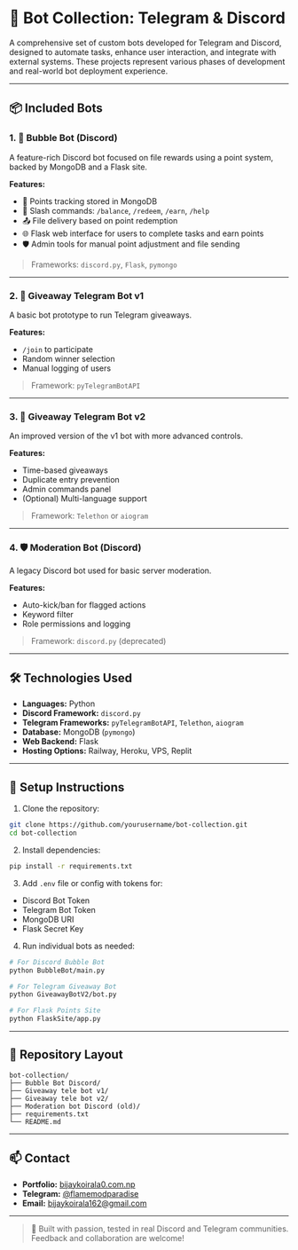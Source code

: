 # 🤖 Bot Collection: Telegram & Discord

A comprehensive set of custom bots developed for Telegram and Discord, designed to automate tasks, enhance user interaction, and integrate with external systems. These projects represent various phases of development and real-world bot deployment experience.

---

## 📦 Included Bots

### 1. 🎈 Bubble Bot (Discord)
A feature-rich Discord bot focused on file rewards using a point system, backed by MongoDB and a Flask site.

**Features:**
- 🎯 Points tracking stored in MongoDB
- 💬 Slash commands: `/balance`, `/redeem`, `/earn`, `/help`
- 📤 File delivery based on point redemption
- 🌐 Flask web interface for users to complete tasks and earn points
- 🛡️ Admin tools for manual point adjustment and file sending

> Frameworks: `discord.py`, `Flask`, `pymongo`

---

### 2. 🎁 Giveaway Telegram Bot v1
A basic bot prototype to run Telegram giveaways.

**Features:**
- `/join` to participate
- Random winner selection
- Manual logging of users

> Framework: `pyTelegramBotAPI`

---

### 3. 🎁 Giveaway Telegram Bot v2
An improved version of the v1 bot with more advanced controls.

**Features:**
- Time-based giveaways
- Duplicate entry prevention
- Admin commands panel
- (Optional) Multi-language support

> Framework: `Telethon` or `aiogram`

---

### 4. 🛡️ Moderation Bot (Discord)
A legacy Discord bot used for basic server moderation.

**Features:**
- Auto-kick/ban for flagged actions
- Keyword filter
- Role permissions and logging

> Framework: `discord.py` (deprecated)

---

## 🛠 Technologies Used

- **Languages:** Python
- **Discord Framework:** `discord.py`
- **Telegram Frameworks:** `pyTelegramBotAPI`, `Telethon`, `aiogram`
- **Database:** MongoDB (`pymongo`)
- **Web Backend:** Flask
- **Hosting Options:** Railway, Heroku, VPS, Replit

---

## 🚀 Setup Instructions

1. Clone the repository:
```bash
git clone https://github.com/yourusername/bot-collection.git
cd bot-collection
```

2. Install dependencies:
```bash
pip install -r requirements.txt
```

3. Add `.env` file or config with tokens for:
- Discord Bot Token
- Telegram Bot Token
- MongoDB URI
- Flask Secret Key

4. Run individual bots as needed:
```bash
# For Discord Bubble Bot
python BubbleBot/main.py

# For Telegram Giveaway Bot
python GiveawayBotV2/bot.py

# For Flask Points Site
python FlaskSite/app.py
```

---

## 📁 Repository Layout

```
bot-collection/
├── Bubble Bot Discord/
├── Giveaway tele bot v1/
├── Giveaway tele bot v2/
├── Moderation bot Discord (old)/
├── requirements.txt
└── README.md
```

---

## 📫 Contact

- **Portfolio:** [bijaykoirala0.com.np](https://bijaykoirala0.com.np)
- **Telegram:** [@flamemodparadise](https://t.me/flamemodparadise)
- **Email:** bijaykoirala162@gmail.com

---

> 🧠 Built with passion, tested in real Discord and Telegram communities. Feedback and collaboration are welcome!
